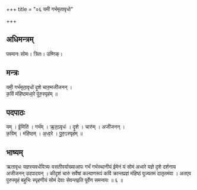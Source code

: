 +++
title = "०६ यमी गर्भमृतावृधो"

+++
## अधिमन्त्रम्
पवमानः सोमः। त्रितः। उष्णिक्।

## मन्त्रः
यमी॒ गर्भ॑मृता॒वृधो॑ दृ॒शे चारु॒मजी॑जनन् ।  
क॒विं मंहि॑ष्ठमध्व॒रे पु॑रु॒स्पृह॑म् ॥

## पदपाठः
यम् । ई॒मिति॑ । गर्भ॑म् । ऋ॒त॒ऽवृधः॑ । दृ॒शे । चारु॑म् । अजी॑जनन् ।  
क॒विम् । मंहि॑ष्ठम् । अ॒ध्व॒रे । पु॒रु॒ऽस्पृह॑म् ॥

## भाष्यम्
ऋतावृधः यज्ञस्यवर्धयित्र्यः वसतीवर्याख्याआपः गर्भं गर्भस्थानीयं ईमेनं यं सोमं अध्वरे यज्ञे दृशे दर्शनाय अजीजनन् उदपादयन् । कीदृशं चारुं सर्वेषां कल्याणरूपं कविं क्रान्तप्रज्ञं मंहिष्ठं पूज्यतमं दातृतमंवा । अतएव पुरुस्पृहं बहुभिः स्पृहणीयं सोमं देवाः सेवन्तइति पूर्वेण समन्वयः ॥ ६ ॥